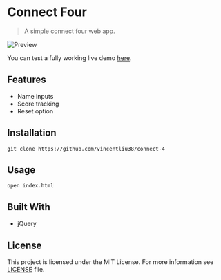 # Connect Four
>A simple connect four web app.

![Preview](http://www.vincent.engineer/assets/images/connect4.gif)

You can test a fully working live demo [here](http://www.vincent.engineer/connect-4).

## Features
- Name inputs
- Score tracking
- Reset option

## Installation
```git clone https://github.com/vincentliu38/connect-4```

## Usage
```open index.html```

## Built With
- jQuery

## License
This project is licensed under the MIT License. For more information see [LICENSE](https://github.com/vincentliu38/connect-4/blob/gh-pages/LICENSE) file.
